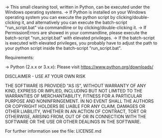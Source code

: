 -> This small cleaning tool, written in Python, can be executed under the Windows operating systems.
-> If Python is installed on your Windows operating system you can execute the python script by clicking/double-clicking it, and alternatively you can execute the batch-script "run_script.bat" via commandline or by clicking/double-clicking it.
-> If PermissionErrors are showed in your commandline, please execute the batch-script "run_script.bat" with elevated privileges.
-> If the batch-script is executed with elevated privileges, you probably have to adjust the path to your python script inside the batch-script "run_script.bat".

Requirements:

-> Python (2.x.x or 3.x.x): Please visit https://www.python.org/downloads/



DISCLAIMER - USE AT YOUR OWN RISK

THE SOFTWARE IS PROVIDED "AS IS", WITHOUT WARRANTY OF ANY KIND, EXPRESS OR IMPLIED, INCLUDING BUT NOT LIMITED TO THE WARRANTIES OF MERCHANTABILITY, FITNESS FOR A PARTICULAR PURPOSE AND NONINFRINGEMENT. IN NO EVENT SHALL THE AUTHORS OR COPYRIGHT HOLDERS BE LIABLE FOR ANY CLAIM, DAMAGES OR OTHER LIABILITY, WHETHER IN AN ACTION OF CONTRACT, TORT OR OTHERWISE, ARISING FROM, OUT OF OR IN CONNECTION WITH THE SOFTWARE OR THE USE OR OTHER DEALINGS IN THE SOFTWARE.

For further information see the file: LICENSE.md
